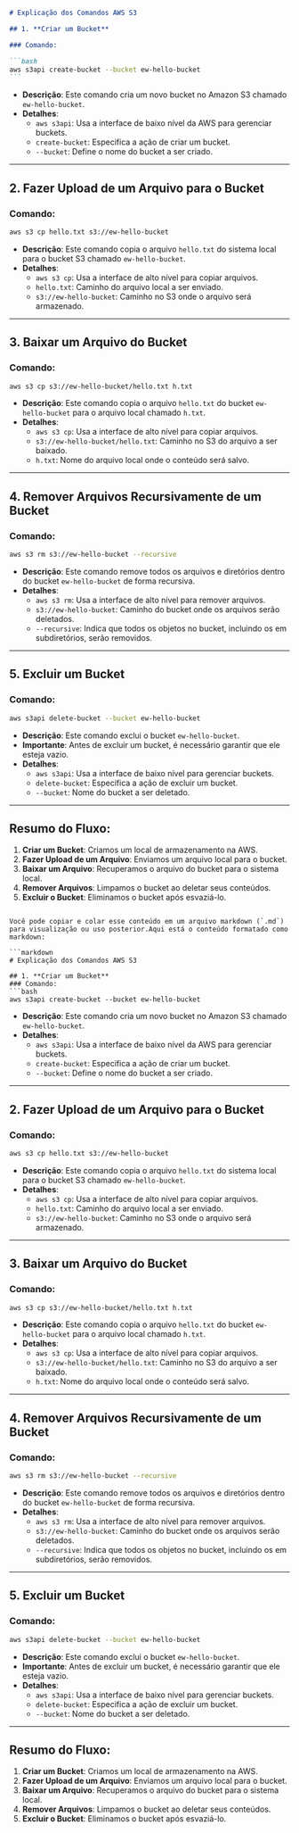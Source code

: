 ````markdown
# Explicação dos Comandos AWS S3

## 1. **Criar um Bucket**

### Comando:

```bash
aws s3api create-bucket --bucket ew-hello-bucket
```
````

- **Descrição**: Este comando cria um novo bucket no Amazon S3 chamado `ew-hello-bucket`.
- **Detalhes**:
  - `aws s3api`: Usa a interface de baixo nível da AWS para gerenciar buckets.
  - `create-bucket`: Especifica a ação de criar um bucket.
  - `--bucket`: Define o nome do bucket a ser criado.

---

## 2. **Fazer Upload de um Arquivo para o Bucket**

### Comando:

```bash
aws s3 cp hello.txt s3://ew-hello-bucket
```

- **Descrição**: Este comando copia o arquivo `hello.txt` do sistema local para o bucket S3 chamado `ew-hello-bucket`.
- **Detalhes**:
  - `aws s3 cp`: Usa a interface de alto nível para copiar arquivos.
  - `hello.txt`: Caminho do arquivo local a ser enviado.
  - `s3://ew-hello-bucket`: Caminho no S3 onde o arquivo será armazenado.

---

## 3. **Baixar um Arquivo do Bucket**

### Comando:

```bash
aws s3 cp s3://ew-hello-bucket/hello.txt h.txt
```

- **Descrição**: Este comando copia o arquivo `hello.txt` do bucket `ew-hello-bucket` para o arquivo local chamado `h.txt`.
- **Detalhes**:
  - `aws s3 cp`: Usa a interface de alto nível para copiar arquivos.
  - `s3://ew-hello-bucket/hello.txt`: Caminho no S3 do arquivo a ser baixado.
  - `h.txt`: Nome do arquivo local onde o conteúdo será salvo.

---

## 4. **Remover Arquivos Recursivamente de um Bucket**

### Comando:

```bash
aws s3 rm s3://ew-hello-bucket --recursive
```

- **Descrição**: Este comando remove todos os arquivos e diretórios dentro do bucket `ew-hello-bucket` de forma recursiva.
- **Detalhes**:
  - `aws s3 rm`: Usa a interface de alto nível para remover arquivos.
  - `s3://ew-hello-bucket`: Caminho do bucket onde os arquivos serão deletados.
  - `--recursive`: Indica que todos os objetos no bucket, incluindo os em subdiretórios, serão removidos.

---

## 5. **Excluir um Bucket**

### Comando:

```bash
aws s3api delete-bucket --bucket ew-hello-bucket
```

- **Descrição**: Este comando exclui o bucket `ew-hello-bucket`.
- **Importante**: Antes de excluir um bucket, é necessário garantir que ele esteja vazio.
- **Detalhes**:
  - `aws s3api`: Usa a interface de baixo nível para gerenciar buckets.
  - `delete-bucket`: Especifica a ação de excluir um bucket.
  - `--bucket`: Nome do bucket a ser deletado.

---

## Resumo do Fluxo:

1. **Criar um Bucket**: Criamos um local de armazenamento na AWS.
2. **Fazer Upload de um Arquivo**: Enviamos um arquivo local para o bucket.
3. **Baixar um Arquivo**: Recuperamos o arquivo do bucket para o sistema local.
4. **Remover Arquivos**: Limpamos o bucket ao deletar seus conteúdos.
5. **Excluir o Bucket**: Eliminamos o bucket após esvaziá-lo.

````

Você pode copiar e colar esse conteúdo em um arquivo markdown (`.md`) para visualização ou uso posterior.Aqui está o conteúdo formatado como markdown:

```markdown
# Explicação dos Comandos AWS S3

## 1. **Criar um Bucket**
### Comando:
```bash
aws s3api create-bucket --bucket ew-hello-bucket
````

- **Descrição**: Este comando cria um novo bucket no Amazon S3 chamado `ew-hello-bucket`.
- **Detalhes**:
  - `aws s3api`: Usa a interface de baixo nível da AWS para gerenciar buckets.
  - `create-bucket`: Especifica a ação de criar um bucket.
  - `--bucket`: Define o nome do bucket a ser criado.

---

## 2. **Fazer Upload de um Arquivo para o Bucket**

### Comando:

```bash
aws s3 cp hello.txt s3://ew-hello-bucket
```

- **Descrição**: Este comando copia o arquivo `hello.txt` do sistema local para o bucket S3 chamado `ew-hello-bucket`.
- **Detalhes**:
  - `aws s3 cp`: Usa a interface de alto nível para copiar arquivos.
  - `hello.txt`: Caminho do arquivo local a ser enviado.
  - `s3://ew-hello-bucket`: Caminho no S3 onde o arquivo será armazenado.

---

## 3. **Baixar um Arquivo do Bucket**

### Comando:

```bash
aws s3 cp s3://ew-hello-bucket/hello.txt h.txt
```

- **Descrição**: Este comando copia o arquivo `hello.txt` do bucket `ew-hello-bucket` para o arquivo local chamado `h.txt`.
- **Detalhes**:
  - `aws s3 cp`: Usa a interface de alto nível para copiar arquivos.
  - `s3://ew-hello-bucket/hello.txt`: Caminho no S3 do arquivo a ser baixado.
  - `h.txt`: Nome do arquivo local onde o conteúdo será salvo.

---

## 4. **Remover Arquivos Recursivamente de um Bucket**

### Comando:

```bash
aws s3 rm s3://ew-hello-bucket --recursive
```

- **Descrição**: Este comando remove todos os arquivos e diretórios dentro do bucket `ew-hello-bucket` de forma recursiva.
- **Detalhes**:
  - `aws s3 rm`: Usa a interface de alto nível para remover arquivos.
  - `s3://ew-hello-bucket`: Caminho do bucket onde os arquivos serão deletados.
  - `--recursive`: Indica que todos os objetos no bucket, incluindo os em subdiretórios, serão removidos.

---

## 5. **Excluir um Bucket**

### Comando:

```bash
aws s3api delete-bucket --bucket ew-hello-bucket
```

- **Descrição**: Este comando exclui o bucket `ew-hello-bucket`.
- **Importante**: Antes de excluir um bucket, é necessário garantir que ele esteja vazio.
- **Detalhes**:
  - `aws s3api`: Usa a interface de baixo nível para gerenciar buckets.
  - `delete-bucket`: Especifica a ação de excluir um bucket.
  - `--bucket`: Nome do bucket a ser deletado.

---

## Resumo do Fluxo:

1. **Criar um Bucket**: Criamos um local de armazenamento na AWS.
2. **Fazer Upload de um Arquivo**: Enviamos um arquivo local para o bucket.
3. **Baixar um Arquivo**: Recuperamos o arquivo do bucket para o sistema local.
4. **Remover Arquivos**: Limpamos o bucket ao deletar seus conteúdos.
5. **Excluir o Bucket**: Eliminamos o bucket após esvaziá-lo.
